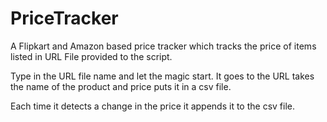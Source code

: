 # PriceTracker
A Flipkart and Amazon based price tracker which tracks the price of items listed in URL File provided to the script.

Type in the URL file name and let the magic start.
It goes to the URL takes the name of the product and price puts it in a csv file.

Each time it detects a change in the price it appends it to the csv file.

